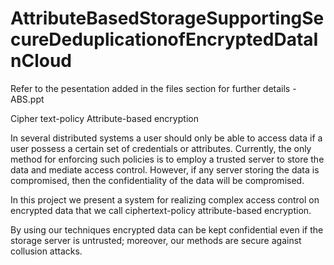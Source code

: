 # AttributeBasedStorageSupportingSecureDeduplicationofEncryptedDataInCloud


Refer to the pesentation added in the files section for further details - ABS.ppt

Cipher text-policy Attribute-based encryption

In several distributed systems a user should only be able to access data if a user possess a certain set of credentials or attributes. Currently, the only method for enforcing such policies is to employ a trusted server to store the data and mediate access control. However, if any server storing the data is compromised, then the confidentiality of the data will be compromised. 

In this project we present a system for realizing complex access control on encrypted data that we call ciphertext-policy attribute-based encryption. 

By using our techniques encrypted data can be kept confidential even if the storage server is untrusted; moreover, our methods are secure against collusion attacks.



